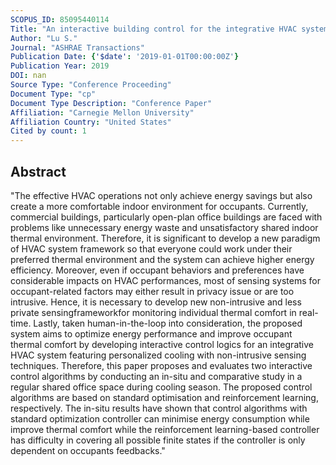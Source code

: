 ```yaml
---
SCOPUS_ID: 85095440114
Title: "An interactive building control for the integrative HVAC system featuring personalized cooling in office buildings"
Author: "Lu S."
Journal: "ASHRAE Transactions"
Publication Date: {'$date': '2019-01-01T00:00:00Z'}
Publication Year: 2019
DOI: nan
Source Type: "Conference Proceeding"
Document Type: "cp"
Document Type Description: "Conference Paper"
Affiliation: "Carnegie Mellon University"
Affiliation Country: "United States"
Cited by count: 1
---
```


## Abstract
"The effective HVAC operations not only achieve energy savings but also create a more comfortable indoor environment for occupants. Currently, commercial buildings, particularly open-plan office buildings are faced with problems like unnecessary energy waste and unsatisfactory shared indoor thermal environment. Therefore, it is significant to develop a new paradigm of HVAC system framework so that everyone could work under their preferred thermal environment and the system can achieve higher energy efficiency. Moreover, even if occupant behaviors and preferences have considerable impacts on HVAC performances, most of sensing systems for occupant-related factors may either result in privacy issue or are too intrusive. Hence, it is necessary to develop new non-intrusive and less private sensingframeworkfor monitoring individual thermal comfort in real-time. Lastly, taken human-in-the-loop into consideration, the proposed system aims to optimize energy performance and improve occupant thermal comfort by developing interactive control logics for an integrative HVAC system featuring personalized cooling with non-intrusive sensing techniques. Therefore, this paper proposes and evaluates two interactive control algorithms by conducting an in-situ and comparative study in a regular shared office space during cooling season. The proposed control algorithms are based on standard optimisation and reinforcement learning, respectively. The in-situ results have shown that control algorithms with standard optimization controller can minimise energy consumption while improve thermal comfort while the reinforcement learning-based controller has difficulty in covering all possible finite states if the controller is only dependent on occupants feedbacks."
